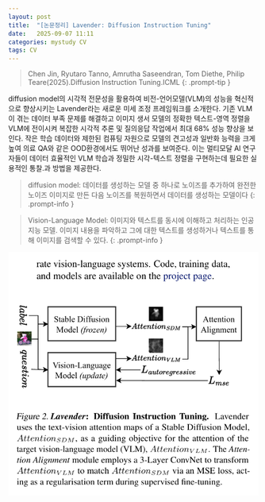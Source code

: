 ```yaml
---
layout: post
title:  "[논문정리] Lavender: Diffusion Instruction Tuning" 
date:   2025-09-07 11:11
categories: mystudy CV
tags: CV
---
```



> Chen Jin, Ryutaro Tanno, Amrutha Saseendran, Tom Diethe, Philip Teare(2025).Diffusion Instruction Tuning.ICML
{: .prompt-tip }


diffusion model의 시각적 전문성을 활용하여 비전-언어모델(VLM)의 성능을 혁신적으로 향상시키는 Lavender라는 새로운 미세 조정 프레임워크를 소개한다. 기존 VLM이 겪는 데이터 부족 문제를 해결하고 이미지 생서 모델의 정확한 텍스트-영역 정렬을 VLM에 전이시켜 복잡한 시각적 추론 및 질의응답 작업에서 최대 68% 성능 향상을 보인다. 작은 학습 데이터와 제한된 컴퓨팅 자원으로 모델의 견고성과 일반화 능력을 크게 높여 의료 QA와 같은 OOD환경에서도 뛰어난 성과를 보여준다. 이는 멀티모달 AI 연구자들이 데이터 효율적인 VLM 학습과 정밀한 시각-텍스트 정렬을 구현하는데 필요한 실용적인 통찰.과 방법을 제공한다. 

> diffusion model: 데이터를 생성하는 모델 중 하나로 노이즈를 추가하여 완전한 노이즈 이미지로 만든 다음 노이즈를 복원하면서 데이터를 생성하는 모델이다
{: .prompt-info }

> Vision-Language Model: 이미지와 텍스트를 동시에 이해하고 처리하는 인공지능 모델. 이미지 내용을 파악하고 그에 대한 텍스트를 생성하거나 텍스트를 통해 이미지를 검색할 수 있다.
{: .prompt-info }


![alt](/assets/img/CV.lavender.png)

